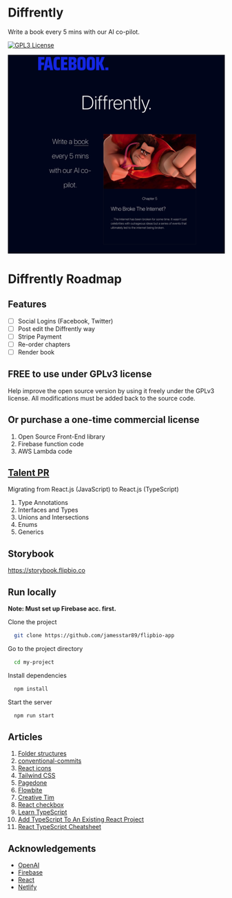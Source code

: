 # Diffrently

Write a book every 5 mins with our AI co-pilot.

[![GPL3 License](https://img.shields.io/badge/license-GPLv3-blue)](https://choosealicense.com/licenses/gpl-3.0/)

![Alt text](public/diffrently-landing-page.png)

# Diffrently Roadmap

## Features

 * [ ] Social Logins (Facebook, Twitter)
 * [ ] Post edit the Diffrently way
 * [ ] Stripe Payment
 * [ ] Re-order chapters
 * [ ] Render book

## FREE to use under GPLv3 license

Help improve the open source version by using it freely under the GPLv3 license. All modifications must be added back to the source code.

## Or purchase a one-time commercial license

1. Open Source Front-End library
2. Firebase function code
3. AWS Lambda code

## [Talent PR](#talent-pr)

Migrating from React.js (JavaScript) to React.js (TypeScript)

1. Type Annotations
2. Interfaces and Types
3. Unions and Intersections
4. Enums
5. Generics

## Storybook

https://storybook.flipbio.co

## Run locally

**Note: Must set up Firebase acc. first.**

Clone the project

```bash
  git clone https://github.com/jamesstar89/flipbio-app
```

Go to the project directory

```bash
  cd my-project
```

Install dependencies

```bash
  npm install
```

Start the server

```bash
  npm run start
```

## Articles
1. [Folder structures](https://dev.to/itswillt/folder-structures-in-react-projects-3dp8)
2. [conventional-commits](https://gist.github.com/Zekfad/f51cb06ac76e2457f11c80ed705c95a3)
3. [React icons](https://react-icons.github.io/react-icons/)
4. [Tailwind CSS](https://tailwindcss.com/docs)
5. [Pagedone](https://pagedone.io/)
6. [Flowbite](https://flowbite.com/docs/getting-started/introduction/)
7. [Creative Tim](https://www.creative-tim.com/twcomponents)
8. [React checkbox](https://dev.to/collegewap/how-to-work-with-checkboxes-in-react-44bc)
9. [Learn TypeScript](https://www.youtube.com/watch?v=3mDny9XAgic)
10. [Add TypeScript To An Existing React Project](https://www.totaltypescript.com/add-typescript-to-existing-react-project)
11. [React TypeScript Cheatsheet](https://react-typescript-cheatsheet.netlify.app/docs/basic/getting-started/function_components/)

## Acknowledgements

 - [OpenAI](https://openai.com)
 - [Firebase](https://firebase.google.com)
 - [React](https://react.dev)
 - [Netlify](https://netlify.com)